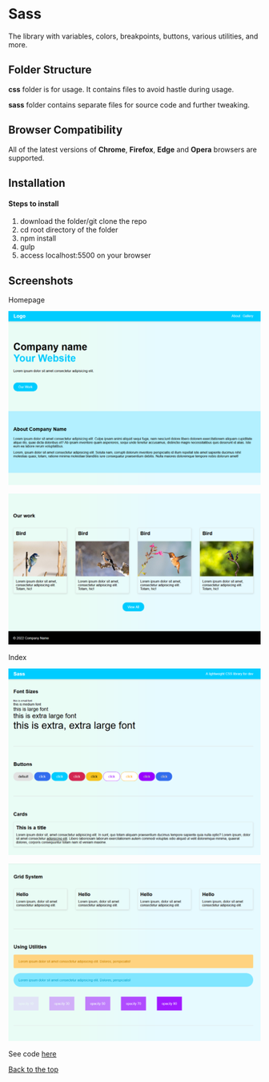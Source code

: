 # Sass

The library with variables, colors, breakpoints, buttons, various utilities, and more.

## Folder Structure

<b>css</b> folder is for usage. It contains files to avoid hastle during usage.

<b>sass</b> folder contains separate files for source code and further tweaking.

## Browser Compatibility

All of the latest versions of <b>Chrome</b>, <b>Firefox</b>, <b>Edge</b> and <b>Opera</b> browsers are supported.

## Installation

#### Steps to install

<ol>
  <li>download the folder/git clone the repo</li>
  <li>cd root directory of the folder</li>
  <li>npm install</li>
  <li>gulp</li>
  <li>access localhost:5500 on your browser</li>
</ol>

## Screenshots

Homepage

![](screenshots/homepage-first.png)

![](screenshots/homepage-second.png)

Index

![](screenshots/index-first.png)

![](screenshots/index-second.png )

See code <a href="https://github.com/veronikagregorec/sass/tree/main/sass">here</a>

[Back to the top](#sass)
